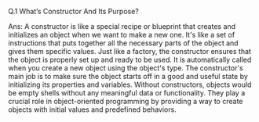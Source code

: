 Q.1 What’s Constructor And Its Purpose?

Ans: A constructor is like a special recipe or blueprint that creates and initializes an object when we want to make a new one. It's like a set of instructions that puts together all the necessary parts of the object and gives them specific values. Just like a factory, the constructor ensures that the object is properly set up and ready to be used. It is automatically called when you create a new object using the object's type. The constructor's main job is to make sure the object starts off in a good and useful state by initializing its properties and variables. Without constructors, objects would be empty shells without any meaningful data or functionality. They play a crucial role in object-oriented programming by providing a way to create objects with initial values and predefined behaviors.